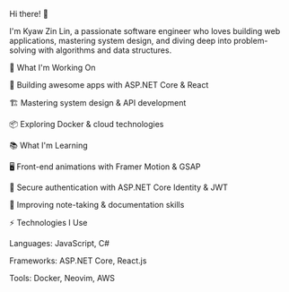 

Hi there! 👋

I'm Kyaw Zin Lin, a passionate software engineer who loves building web applications, mastering system design, and diving deep into problem-solving with algorithms and data structures.

🚀 What I'm Working On

🔧 Building awesome apps with ASP.NET Core & React

🏗️ Mastering system design & API development

📦 Exploring Docker & cloud technologies


📚 What I'm Learning

🖥️ Front-end animations with Framer Motion & GSAP

🔑 Secure authentication with ASP.NET Core Identity & JWT

📜 Improving note-taking & documentation skills


⚡ Technologies I Use

Languages: JavaScript, C#

Frameworks: ASP.NET Core, React.js

Tools: Docker, Neovim, AWS





